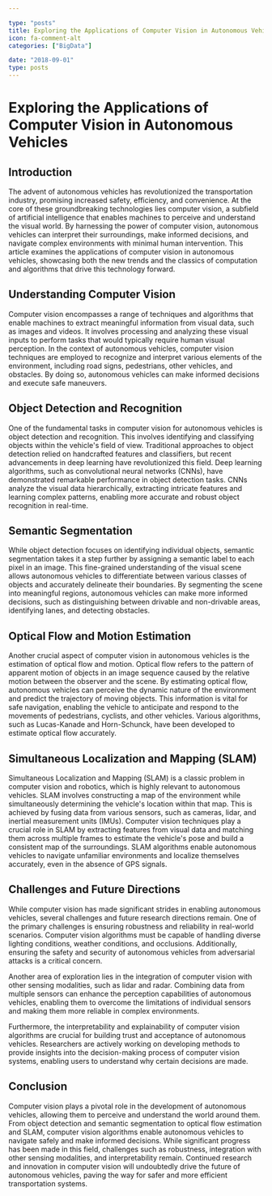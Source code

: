 ```yaml
---

type: "posts"
title: Exploring the Applications of Computer Vision in Autonomous Vehicles
icon: fa-comment-alt
categories: ["BigData"]

date: "2018-09-01"
type: posts
---
```





# Exploring the Applications of Computer Vision in Autonomous Vehicles

## Introduction

The advent of autonomous vehicles has revolutionized the transportation industry, promising increased safety, efficiency, and convenience. At the core of these groundbreaking technologies lies computer vision, a subfield of artificial intelligence that enables machines to perceive and understand the visual world. By harnessing the power of computer vision, autonomous vehicles can interpret their surroundings, make informed decisions, and navigate complex environments with minimal human intervention. This article examines the applications of computer vision in autonomous vehicles, showcasing both the new trends and the classics of computation and algorithms that drive this technology forward.

## Understanding Computer Vision

Computer vision encompasses a range of techniques and algorithms that enable machines to extract meaningful information from visual data, such as images and videos. It involves processing and analyzing these visual inputs to perform tasks that would typically require human visual perception. In the context of autonomous vehicles, computer vision techniques are employed to recognize and interpret various elements of the environment, including road signs, pedestrians, other vehicles, and obstacles. By doing so, autonomous vehicles can make informed decisions and execute safe maneuvers.

## Object Detection and Recognition

One of the fundamental tasks in computer vision for autonomous vehicles is object detection and recognition. This involves identifying and classifying objects within the vehicle's field of view. Traditional approaches to object detection relied on handcrafted features and classifiers, but recent advancements in deep learning have revolutionized this field. Deep learning algorithms, such as convolutional neural networks (CNNs), have demonstrated remarkable performance in object detection tasks. CNNs analyze the visual data hierarchically, extracting intricate features and learning complex patterns, enabling more accurate and robust object recognition in real-time.

## Semantic Segmentation

While object detection focuses on identifying individual objects, semantic segmentation takes it a step further by assigning a semantic label to each pixel in an image. This fine-grained understanding of the visual scene allows autonomous vehicles to differentiate between various classes of objects and accurately delineate their boundaries. By segmenting the scene into meaningful regions, autonomous vehicles can make more informed decisions, such as distinguishing between drivable and non-drivable areas, identifying lanes, and detecting obstacles.

## Optical Flow and Motion Estimation

Another crucial aspect of computer vision in autonomous vehicles is the estimation of optical flow and motion. Optical flow refers to the pattern of apparent motion of objects in an image sequence caused by the relative motion between the observer and the scene. By estimating optical flow, autonomous vehicles can perceive the dynamic nature of the environment and predict the trajectory of moving objects. This information is vital for safe navigation, enabling the vehicle to anticipate and respond to the movements of pedestrians, cyclists, and other vehicles. Various algorithms, such as Lucas-Kanade and Horn-Schunck, have been developed to estimate optical flow accurately.

## Simultaneous Localization and Mapping (SLAM)

Simultaneous Localization and Mapping (SLAM) is a classic problem in computer vision and robotics, which is highly relevant to autonomous vehicles. SLAM involves constructing a map of the environment while simultaneously determining the vehicle's location within that map. This is achieved by fusing data from various sensors, such as cameras, lidar, and inertial measurement units (IMUs). Computer vision techniques play a crucial role in SLAM by extracting features from visual data and matching them across multiple frames to estimate the vehicle's pose and build a consistent map of the surroundings. SLAM algorithms enable autonomous vehicles to navigate unfamiliar environments and localize themselves accurately, even in the absence of GPS signals.

## Challenges and Future Directions

While computer vision has made significant strides in enabling autonomous vehicles, several challenges and future research directions remain. One of the primary challenges is ensuring robustness and reliability in real-world scenarios. Computer vision algorithms must be capable of handling diverse lighting conditions, weather conditions, and occlusions. Additionally, ensuring the safety and security of autonomous vehicles from adversarial attacks is a critical concern.

Another area of exploration lies in the integration of computer vision with other sensing modalities, such as lidar and radar. Combining data from multiple sensors can enhance the perception capabilities of autonomous vehicles, enabling them to overcome the limitations of individual sensors and making them more reliable in complex environments.

Furthermore, the interpretability and explainability of computer vision algorithms are crucial for building trust and acceptance of autonomous vehicles. Researchers are actively working on developing methods to provide insights into the decision-making process of computer vision systems, enabling users to understand why certain decisions are made.

## Conclusion

Computer vision plays a pivotal role in the development of autonomous vehicles, allowing them to perceive and understand the world around them. From object detection and semantic segmentation to optical flow estimation and SLAM, computer vision algorithms enable autonomous vehicles to navigate safely and make informed decisions. While significant progress has been made in this field, challenges such as robustness, integration with other sensing modalities, and interpretability remain. Continued research and innovation in computer vision will undoubtedly drive the future of autonomous vehicles, paving the way for safer and more efficient transportation systems.